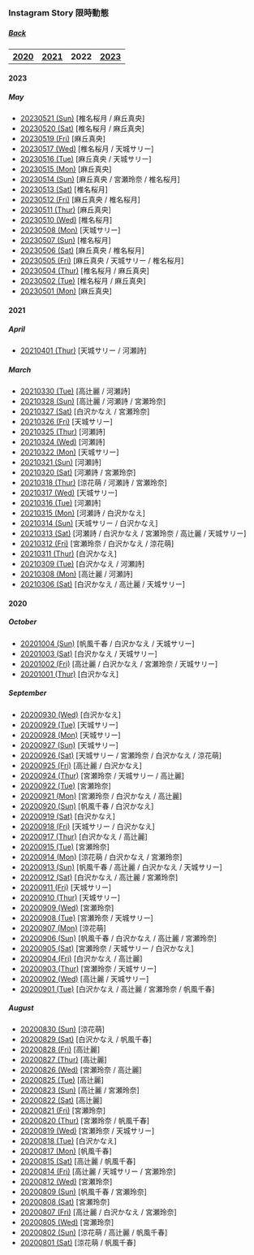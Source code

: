 ### Instagram Story 限時動態
##### [Back](IG_List.md)

<table>
<tr>
<th><a href="#2020">2020</a></th>
<th><a href="#2021">2021</a></th>
<th>2022<a href="#2022"></a></th>
<th><a href="#2023">2023</a></th>
</tr>
</table>

<a name="2023"></a>
#### 2023

##### May
- [20230521 (Sun)](IGstory/May2023/20230521.md) [椎名桜月 / 麻丘真央]
- [20230520 (Sat)](IGstory/May2023/20230520.md) [椎名桜月 / 麻丘真央]
- [20230519 (Fri)](IGstory/May2023/20230519.md) [麻丘真央]
- [20230517 (Wed)](IGstory/May2023/20230517.md) [椎名桜月 / 天城サリー]
- [20230516 (Tue)](IGstory/May2023/20230516.md) [麻丘真央 / 天城サリー] 
- [20230515 (Mon)](IGstory/May2023/20230515.md) [麻丘真央]
- [20230514 (Sun)](IGstory/May2023/20230514.md) [麻丘真央 / 宮瀬玲奈 / 椎名桜月]
- [20230513 (Sat)](IGstory/May2023/20230513.md) [椎名桜月]
- [20230512 (Fri)](IGstory/May2023/20230512.md) [麻丘真央 / 椎名桜月]  
- [20230511 (Thur)](IGstory/May2023/20230511.md) [麻丘真央]
- [20230510 (Wed)](IGstory/May2023/20230510.md) [椎名桜月]
- [20230508 (Mon)](IGstory/May2023/20230508.md) [天城サリー]
- [20230507 (Sun)](IGstory/May2023/20230507.md) [椎名桜月]
- [20230506 (Sat)](IGstory/May2023/20230506.md) [麻丘真央 / 椎名桜月] 
- [20230505 (Fri)](IGstory/May2023/20230505.md) [麻丘真央 / 天城サリー / 椎名桜月]
- [20230504 (Thur)](IGstory/May2023/20230504.md) [椎名桜月 / 麻丘真央]
- [20230502 (Tue)](IGstory/May2023/20230502.md) [椎名桜月 / 麻丘真央]
- [20230501 (Mon)](IGstory/May2023/20230501.md) [麻丘真央]

<a name="2021"></a>
#### 2021

##### April
- [20210401 (Thur)](IGstory/Apr2021/20210401.md) [天城サリー / 河瀬詩]

##### March
- [20210330 (Tue)](IGstory/Mar2021/20210330.md) [高辻麗 / 河瀬詩]
- [20210328 (Sun)](IGstory/Mar2021/20210328.md) [高辻麗 / 河瀬詩 / 宮瀬玲奈]
- [20210327 (Sat)](IGstory/Mar2021/20210327.md) [白沢かなえ / 宮瀬玲奈]
- [20210326 (Fri)](IGstory/Mar2021/20210326.md) [天城サリー]
- [20210325 (Thur)](IGstory/Mar2021/20210325.md) [河瀬詩]
- [20210324 (Wed)](IGstory/Mar2021/20210324.md) [河瀬詩]
- [20210322 (Mon)](IGstory/Mar2021/20210322.md) [天城サリー]
- [20210321 (Sun)](IGstory/Mar2021/20210321.md) [河瀬詩]
- [20210320 (Sat)](IGstory/Mar2021/20210320.md) [河瀬詩 / 宮瀬玲奈]
- [20210318 (Thur)](IGstory/Mar2021/20210318.md) [涼花萌 / 河瀬詩 / 宮瀬玲奈]
- [20210317 (Wed)](IGstory/Mar2021/20210317.md) [天城サリー]
- [20210316 (Tue)](IGstory/Mar2021/20210316.md) [河瀬詩]
- [20210315 (Mon)](IGstory/Mar2021/20210315.md) [河瀬詩 / 白沢かなえ]
- [20210314 (Sun)](IGstory/Mar2021/20210314.md) [天城サリー / 白沢かなえ]
- [20210313 (Sat)](IGstory/Mar2021/20210313.md) [河瀬詩 / 白沢かなえ / 宮瀬玲奈 / 高辻麗 / 天城サリー]
- [20210312 (Fri)](IGstory/Mar2021/20210312.md) [宮瀬玲奈 / 白沢かなえ / 涼花萌]
- [20210311 (Thur)](IGstory/Mar2021/20210311.md) [白沢かなえ]
- [20210309 (Tue)](IGstory/Mar2021/20210309.md) [白沢かなえ / 河瀬詩]
- [20210308 (Mon)](IGstory/Mar2021/20210308.md) [高辻麗 / 河瀬詩]
- [20210306 (Sat)](IGstory/Mar2021/20210306.md) [白沢かなえ / 高辻麗 / 天城サリー]

<a name="2020"></a>
#### 2020

##### October
- [20201004 (Sun)](IGstory/Oct2020/20201004.md) [帆風千春 / 白沢かなえ / 天城サリー]
- [20201003 (Sat)](IGstory/Oct2020/20201003.md) [白沢かなえ / 天城サリー]
- [20201002 (Fri)](IGstory/Oct2020/20201002.md) [高辻麗 / 白沢かなえ / 宮瀬玲奈 / 天城サリー]
- [20201001 (Thur)](IGstory/Oct2020/20201001.md) [白沢かなえ]

##### September
- [20200930 (Wed)](IGstory/Sep2020/20200930.md) [白沢かなえ]
- [20200929 (Tue)](IGstory/Sep2020/20200929.md) [天城サリー]
- [20200928 (Mon)](IGstory/Sep2020/20200928.md) [天城サリー]
- [20200927 (Sun)](IGstory/Sep2020/20200927.md) [天城サリー]
- [20200926 (Sat)](IGstory/Sep2020/20200926.md) [天城サリー / 宮瀬玲奈 / 白沢かなえ / 涼花萌]
- [20200925 (Fri)](IGstory/Sep2020/20200925.md) [高辻麗 / 白沢かなえ]
- [20200924 (Thur)](IGstory/Sep2020/20200924.md) [宮瀬玲奈 / 天城サリー / 高辻麗]
- [20200922 (Tue)](IGstory/Sep2020/20200922.md) [宮瀬玲奈]
- [20200921 (Mon)](IGstory/Sep2020/20200921.md) [宮瀬玲奈 / 白沢かなえ / 高辻麗]
- [20200920 (Sun)](IGstory/Sep2020/20200920.md) [帆風千春 / 白沢かなえ]
- [20200919 (Sat)](IGstory/Sep2020/20200919.md) [白沢かなえ]
- [20200918 (Fri)](IGstory/Sep2020/20200918.md) [天城サリー / 白沢かなえ]
- [20200917 (Thur)](IGstory/Sep2020/20200917.md) [白沢かなえ / 高辻麗]
- [20200915 (Tue)](IGstory/Sep2020/20200915.md) [宮瀬玲奈]
- [20200914 (Mon)](IGstory/Sep2020/20200914.md) [涼花萌 / 白沢かなえ / 宮瀬玲奈]
- [20200913 (Sun)](IGstory/Sep2020/20200913.md) [帆風千春 / 高辻麗 / 白沢かなえ / 天城サリー]
- [20200912 (Sat)](IGstory/Sep2020/20200912.md) [白沢かなえ / 高辻麗 / 宮瀬玲奈]
- [20200911 (Fri)](IGstory/Sep2020/20200911.md) [天城サリー]
- [20200910 (Thur)](IGstory/Sep2020/20200910.md) [天城サリー]
- [20200909 (Wed)](IGstory/Sep2020/20200909.md) [宮瀬玲奈]
- [20200908 (Tue)](IGstory/Sep2020/20200908.md) [宮瀬玲奈 / 天城サリー]
- [20200907 (Mon)](IGstory/Sep2020/20200907.md) [涼花萌]
- [20200906 (Sun)](IGstory/Sep2020/20200906.md) [帆風千春 / 白沢かなえ / 高辻麗 / 宮瀬玲奈]
- [20200905 (Sat)](IGstory/Sep2020/20200905.md) [宮瀬玲奈 / 天城サリー / 白沢かなえ]
- [20200904 (Fri)](IGstory/Sep2020/20200904.md) [白沢かなえ / 高辻麗]
- [20200903 (Thur)](IGstory/Sep2020/20200903.md) [宮瀬玲奈 / 天城サリー]
- [20200902 (Wed)](IGstory/Sep2020/20200902.md) [高辻麗 / 天城サリー]
- [20200901 (Tue)](IGstory/Sep2020/20200901.md) [白沢かなえ / 高辻麗 / 宮瀬玲奈 / 帆風千春]

##### August
- [20200830 (Sun)](IGstory/Aug2020/20200830.md) [涼花萌]
- [20200829 (Sat)](IGstory/Aug2020/20200829.md) [白沢かなえ / 帆風千春]
- [20200828 (Fri)](IGstory/Aug2020/20200828.md) [高辻麗]
- [20200827 (Thur)](IGstory/Aug2020/20200827.md) [高辻麗]
- [20200826 (Wed)](IGstory/Aug2020/20200826.md) [宮瀬玲奈 / 高辻麗]
- [20200825 (Tue)](IGstory/Aug2020/20200825.md) [高辻麗]
- [20200823 (Sun)](IGstory/Aug2020/20200823.md) [高辻麗 / 宮瀬玲奈]
- [20200822 (Sat)](IGstory/Aug2020/20200822.md) [高辻麗]
- [20200821 (Fri)](IGstory/Aug2020/20200821.md) [宮瀬玲奈]
- [20200820 (Thur)](IGstory/Aug2020/20200820.md) [宮瀬玲奈 / 帆風千春]
- [20200819 (Wed)](IGstory/Aug2020/20200819.md) [宮瀬玲奈 / 天城サリー]
- [20200818 (Tue)](IGstory/Aug2020/20200818.md) [白沢かなえ]
- [20200817 (Mon)](IGstory/Aug2020/20200817.md) [帆風千春]
- [20200815 (Sat)](IGstory/Aug2020/20200815.md) [高辻麗 / 帆風千春]
- [20200814 (Fri)](IGstory/Aug2020/20200814.md) [高辻麗 / 天城サリー / 宮瀬玲奈]
- [20200812 (Wed)](IGstory/Aug2020/20200812.md) [宮瀬玲奈]
- [20200809 (Sun)](IGstory/Aug2020/20200809.md) [帆風千春 / 宮瀬玲奈]
- [20200808 (Sat)](IGstory/Aug2020/20200808.md) [宮瀬玲奈]
- [20200807 (Fri)](IGstory/Aug2020/20200807.md) [高辻麗 / 白沢かなえ / 宮瀬玲奈]
- [20200805 (Wed)](IGstory/Aug2020/20200805.md) [宮瀬玲奈]
- [20200802 (Sun)](IGstory/Aug2020/20200802.md) [涼花萌 / 高辻麗 / 帆風千春]
- [20200801 (Sat)](IGstory/Aug2020/20200801.md) [涼花萌 / 帆風千春]
